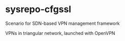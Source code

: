 # sysrepo-cfgssl
Scenario for SDN-based VPN management framework

VPNs in triangular network, launched with OpenVPN
